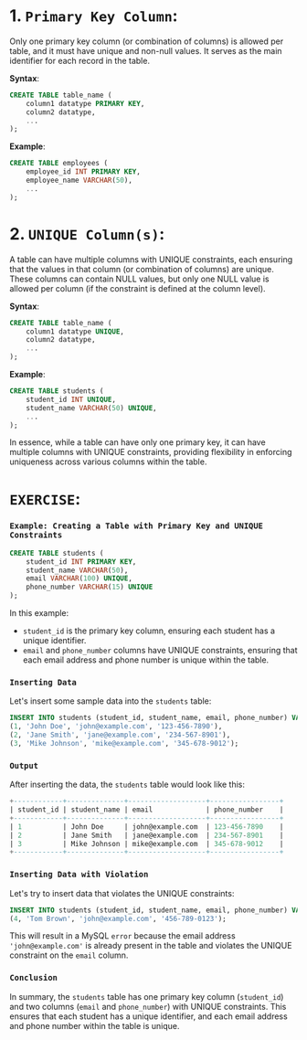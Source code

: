 # 1. `Primary Key Column`: 
Only one primary key column (or combination of columns) is allowed per table, and it must have unique and non-null values. It serves as the main identifier for each record in the table.

**Syntax**:
```sql
CREATE TABLE table_name (
    column1 datatype PRIMARY KEY,
    column2 datatype,
    ...
);
```

**Example**:
```sql
CREATE TABLE employees (
    employee_id INT PRIMARY KEY,
    employee_name VARCHAR(50),
    ...
);
```

# 2. `UNIQUE Column(s)`:
A table can have multiple columns with UNIQUE constraints, each ensuring that the values in that column (or combination of columns) are unique. These columns can contain NULL values, but only one NULL value is allowed per column (if the constraint is defined at the column level).

**Syntax**:
```sql
CREATE TABLE table_name (
    column1 datatype UNIQUE,
    column2 datatype,
    ...
);
```

**Example**:
```sql
CREATE TABLE students (
    student_id INT UNIQUE,
    student_name VARCHAR(50) UNIQUE,
    ...
);
```

In essence, while a table can have only one primary key, it can have multiple columns with UNIQUE constraints, providing flexibility in enforcing uniqueness across various columns within the table.

# `EXERCISE`:

### `Example: Creating a Table with Primary Key and UNIQUE Constraints`

```sql
CREATE TABLE students (
    student_id INT PRIMARY KEY,
    student_name VARCHAR(50),
    email VARCHAR(100) UNIQUE,
    phone_number VARCHAR(15) UNIQUE
);
```

In this example:
- `student_id` is the primary key column, ensuring each student has a unique identifier.
- `email` and `phone_number` columns have UNIQUE constraints, ensuring that each email address and phone number is unique within the table.

### `Inserting Data`

Let's insert some sample data into the `students` table:

```sql
INSERT INTO students (student_id, student_name, email, phone_number) VALUES
(1, 'John Doe', 'john@example.com', '123-456-7890'),
(2, 'Jane Smith', 'jane@example.com', '234-567-8901'),
(3, 'Mike Johnson', 'mike@example.com', '345-678-9012');
```

### `Output`

After inserting the data, the `students` table would look like this:

```sql
+------------+--------------+-------------------+-----------------+
| student_id | student_name | email             | phone_number    |
+------------+--------------+-------------------+-----------------+
| 1          | John Doe     | john@example.com  | 123-456-7890    |
| 2          | Jane Smith   | jane@example.com  | 234-567-8901    |
| 3          | Mike Johnson | mike@example.com  | 345-678-9012    |
+------------+--------------+-------------------+-----------------+
```

### `Inserting Data with Violation`

Let's try to insert data that violates the UNIQUE constraints:

```sql
INSERT INTO students (student_id, student_name, email, phone_number) VALUES
(4, 'Tom Brown', 'john@example.com', '456-789-0123');
```

This will result in a MySQL `error` because the email address `'john@example.com'` is already present in the table and violates the UNIQUE constraint on the `email` column.

### `Conclusion`

In summary, the `students` table has one primary key column (`student_id`) and two columns (`email` and `phone_number`) with UNIQUE constraints. This ensures that each student has a unique identifier, and each email address and phone number within the table is unique.
